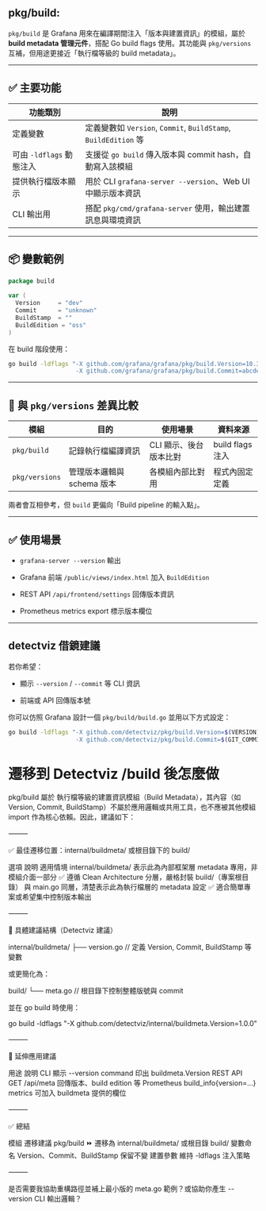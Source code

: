 
## pkg/build:
`pkg/build` 是 Grafana 用來在編譯期間注入「版本與建置資訊」的模組，屬於 **build metadata 管理元件**，搭配 Go build flags 使用。其功能與 `pkg/versions` 互補，但用途更接近「執行檔等級的 build metadata」。

* * *

✅ 主要功能
------

| 功能類別 | 說明 |
| --- | --- |
| 定義變數 | 定義變數如 `Version`, `Commit`, `BuildStamp`, `BuildEdition` 等 |
| 可由 `-ldflags` 動態注入 | 支援從 `go build` 傳入版本與 commit hash，自動寫入該模組 |
| 提供執行檔版本顯示 | 用於 CLI `grafana-server --version`、Web UI 中顯示版本資訊 |
| CLI 輸出用 | 搭配 `pkg/cmd/grafana-server` 使用，輸出建置訊息與環境資訊 |

* * *

📦 變數範例
-------

```go
package build

var (
  Version     = "dev"
  Commit      = "unknown"
  BuildStamp  = ""
  BuildEdition = "oss"
)
```

在 build 階段使用：

```bash
go build -ldflags "-X github.com/grafana/grafana/pkg/build.Version=10.3.1 \
                   -X github.com/grafana/grafana/pkg/build.Commit=abcdef123"
```

* * *

🧩 與 `pkg/versions` 差異比較
------------------------

| 模組 | 目的 | 使用場景 | 資料來源 |
| --- | --- | --- | --- |
| `pkg/build` | 記錄執行檔編譯資訊 | CLI 顯示、後台版本比對 | build flags 注入 |
| `pkg/versions` | 管理版本邏輯與 schema 版本 | 各模組內部比對用 | 程式內固定定義 |

兩者會互相參考，但 `build` 更偏向「Build pipeline 的輸入點」。

* * *

✅ 使用場景
------

*   `grafana-server --version` 輸出
    
*   Grafana 前端 `/public/views/index.html` 加入 `BuildEdition`
    
*   REST API `/api/frontend/settings` 回傳版本資訊
    
*   Prometheus metrics export 標示版本欄位
    

* * *

detectviz 借鏡建議
--------------

若你希望：

*   顯示 `--version` / `--commit` 等 CLI 資訊
    
*   前端或 API 回傳版本號
    

你可以仿照 Grafana 設計一個 `pkg/build/build.go` 並用以下方式設定：

```bash
go build -ldflags "-X github.com/detectviz/pkg/build.Version=$(VERSION) \
                   -X github.com/detectviz/pkg/build.Commit=$(GIT_COMMIT)"
```

# 遷移到 Detectviz /build 後怎麼做

pkg/build 屬於 執行檔等級的建置資訊模組（Build Metadata），其內容（如 Version, Commit, BuildStamp）不屬於應用邏輯或共用工具，也不應被其他模組 import 作為核心依賴。因此，建議如下：

⸻

✅ 最佳遷移位置：internal/buildmeta/ 或根目錄下的 build/

選項	說明	適用情境
internal/buildmeta/	表示此為內部框架層 metadata 專用，非模組介面一部分	✅ 遵循 Clean Architecture 分層，嚴格封裝
build/（專案根目錄）	與 main.go 同層，清楚表示此為執行檔層的 metadata 設定	✅ 適合簡單專案或希望集中控制版本輸出


⸻

🧱 具體建議結構（Detectviz 建議）

internal/buildmeta/
├── version.go     // 定義 Version, Commit, BuildStamp 等變數

或更簡化為：

build/
└── meta.go        // 根目錄下控制整體版號與 commit

並在 go build 時使用：

go build -ldflags "-X github.com/detectviz/internal/buildmeta.Version=1.0.0"


⸻

🔧 延伸應用建議

用途	說明
CLI 顯示	--version command 印出 buildmeta.Version
REST API	GET /api/meta 回傳版本、build edition 等
Prometheus	build_info{version=...} metrics 可加入 buildmeta 提供的欄位


⸻

✅ 總結

模組	遷移建議
pkg/build	⏩ 遷移為 internal/buildmeta/ 或根目錄 build/
變數命名	Version、Commit、BuildStamp 保留不變
建置參數	維持 -ldflags 注入策略


⸻

是否需要我協助重構路徑並補上最小版的 meta.go 範例？或協助你產生 --version CLI 輸出邏輯？